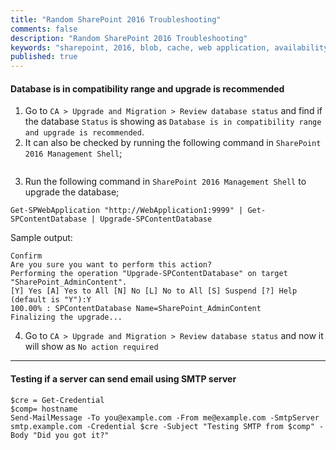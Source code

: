 ```yaml
---
title: "Random SharePoint 2016 Troubleshooting"
comments: false
description: "Random SharePoint 2016 Troubleshooting"
keywords: "sharepoint, 2016, blob, cache, web application, availability, monitor, start, stop, distributed cache, os, version, architecture, hostname, domain, cname, processors, ram, disks, ip address, licensing status, uac, firewall, snmp, rdp scan, administrators, users, disk, spacec, smtp"
published: true
---
```

#### Database is in compatibility range and upgrade is recommended
1. Go to `CA > Upgrade and Migration > Review database status` and find if the database `Status` is showing as `Database is in compatibility range and upgrade is recommended`.
2. It can also be checked by running the following command in `SharePoint 2016 Management Shell`;
```

```
3. Run the following command in `SharePoint 2016 Management Shell` to upgrade the database;
```
Get-SPWebApplication "http://WebApplication1:9999" | Get-SPContentDatabase | Upgrade-SPContentDatabase
```
Sample output:
```
Confirm
Are you sure you want to perform this action?
Performing the operation "Upgrade-SPContentDatabase" on target
"SharePoint_AdminContent".
[Y] Yes [A] Yes to All [N] No [L] No to All [S] Suspend [?] Help (default is "Y"):Y
100.00% : SPContentDatabase Name=SharePoint_AdminContent
Finalizing the upgrade...
```
4. Go to `CA > Upgrade and Migration > Review database status` and now it will show as `No action required`


---

#### Testing if a server can send email using SMTP server
```
$cre = Get-Credential
$comp= hostname
Send-MailMessage -To you@example.com -From me@example.com -SmtpServer smtp.example.com -Credential $cre -Subject "Testing SMTP from $comp" -Body "Did you got it?"
```
